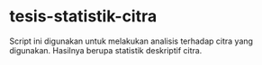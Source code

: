 # tesis-statistik-citra
Script ini digunakan untuk melakukan analisis terhadap citra yang digunakan. Hasilnya berupa statistik deskriptif citra.
